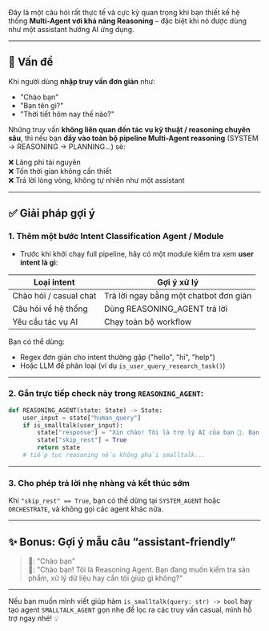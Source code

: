 Đây là một câu hỏi rất thực tế và cực kỳ quan trọng khi bạn thiết kế hệ thống **Multi-Agent với khả năng Reasoning** – đặc biệt khi nó được dùng như một assistant hướng AI ứng dụng.

---

## 🧠 Vấn đề

Khi người dùng **nhập truy vấn đơn giản** như:

- "Chào bạn"
- "Bạn tên gì?"
- "Thời tiết hôm nay thế nào?"

Những truy vấn **không liên quan đến tác vụ kỹ thuật / reasoning chuyên sâu**, thì nếu bạn **đẩy vào toàn bộ pipeline Multi-Agent reasoning** (SYSTEM → REASONING → PLANNING...) sẽ:

❌ Lãng phí tài nguyên  
❌ Tốn thời gian không cần thiết  
❌ Trả lời lòng vòng, không tự nhiên như một assistant

---

## ✅ Giải pháp gợi ý

### 1. Thêm một bước **Intent Classification Agent / Module**

- Trước khi khởi chạy full pipeline, hãy có một module kiểm tra xem **user intent là gì**:

| Loại intent            | Gợi ý xử lý                           |
|------------------------|----------------------------------------|
| Chào hỏi / casual chat | Trả lời ngay bằng một chatbot đơn giản |
| Câu hỏi về hệ thống    | Dùng REASONING_AGENT trả lời            |
| Yêu cầu tác vụ AI      | Chạy toàn bộ workflow                  |

Bạn có thể dùng:
- Regex đơn giản cho intent thường gặp ("hello", "hi", "help")
- Hoặc LLM để phân loại (ví dụ `is_user_query_research_task()`)

---

### 2. Gắn trực tiếp check này trong `REASONING_AGENT`:

```python
def REASONING_AGENT(state: State) -> State:
	user_input = state["human_query"]
	if is_smalltalk(user_input):
		state["response"] = "Xin chào! Tôi là trợ lý AI của bạn 🤖. Bạn cần tôi hỗ trợ điều gì về kiểm tra sản phẩm?"
		state["skip_rest"] = True
		return state
	# tiếp tục reasoning nếu không phải smalltalk...
```

---

### 3. Cho phép trả lời nhẹ nhàng và kết thúc sớm

Khi `"skip_rest" == True`, bạn có thể dừng tại `SYSTEM_AGENT` hoặc `ORCHESTRATE`, và không gọi các agent khác nữa.

---

## ✨ Bonus: Gợi ý mẫu câu “assistant-friendly”

> 🧑: "Chào bạn"  
> 🤖: "Chào bạn! Tôi là Reasoning Agent. Bạn đang muốn kiểm tra sản phẩm, xử lý dữ liệu hay cần tôi giúp gì không?"

---

Nếu bạn muốn mình viết giúp hàm `is_smalltalk(query: str) -> bool` hay tạo agent `SMALLTALK_AGENT` gọn nhẹ để lọc ra các truy vấn casual, mình hỗ trợ ngay nhé! 💡